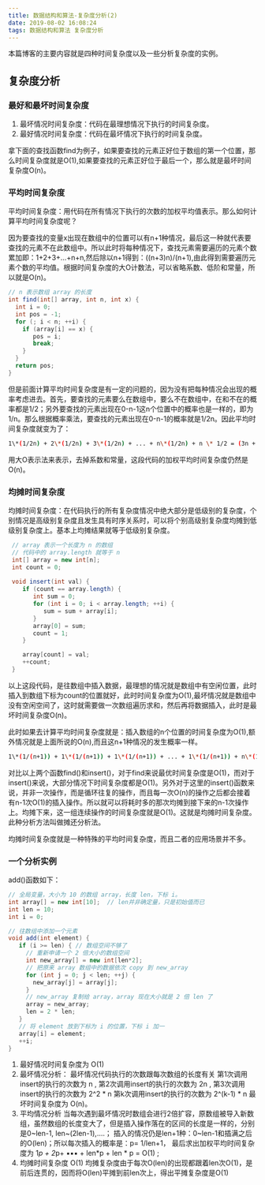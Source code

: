 ```yaml
---
title: 数据结构和算法-复杂度分析(2)
date: 2019-08-02 16:08:24
tags: 数据结构和算法 复杂度分析
---
```


本篇博客的主要内容就是四种时间复杂度以及一些分析复杂度的实例。

## 复杂度分析

### 最好和最坏时间复杂度

1. 最坏情况时间复杂度：代码在最理想情况下执行的时间复杂度。
2. 最好情况时间复杂度：代码在最坏情况下执行的时间复杂度。

拿下面的查找函数find为例子，如果要查找的元素正好位于数组的第一个位置，那么时间复杂度就是O(1),如果要查找的元素正好位于最后一个，那么就是最坏时间复杂度O(n)。

<!-- more -->

### 平均时间复杂度

平均时间复杂度：用代码在所有情况下执行的次数的加权平均值表示。那么如何计算平均时间复杂度呢？

因为要查找的变量x出现在数组中的位置可以有n+1种情况，最后这一种就代表要查找的元素不在此数组中。所以此时将每种情况下，查找元素需要遍历的元素个数累加即：1+2+3+...+n+n,然后除以n+1得到：((n+3)n)/(n+1),由此得到需要遍历元素个数的平均值。根据时间复杂度的大O计数法，可以省略系数、低阶和常量，所以就是O(n)。

``` java
// n 表示数组 array 的长度
int find(int[] array, int n, int x) {
  int i = 0;
  int pos = -1;
  for (; i < n; ++i) {
    if (array[i] == x) {
       pos = i;
       break;
    }
  }
  return pos;
}
```

但是前面计算平均时间复杂度是有一定的问题的，因为没有把每种情况会出现的概率考虑进去。首先，要查找的元素要么在数组中，要么不在数组中，在和不在的概率都是1/2；另外要查找的元素出现在0-n-1这n个位置中的概率也是一样的，即为1/n。那么根据概率乘法，要查找的元素出现在0-n-1的概率就是1/2n。因此平均时间复杂度就变为了：

``` bash
1\*(1/2n) + 2\*(1/2n) + 3\*(1/2n) + ... + n\*(1/2n) + n \* 1/2 = (3n + 1)/4 = O(n)
```

用大O表示法来表示，去掉系数和常量，这段代码的加权平均时间复杂度仍然是O(n)。

### 均摊时间复杂度

均摊时间复杂度：在代码执行的所有复杂度情况中绝大部分是低级别的复杂度，个别情况是高级别复杂度且发生具有时序关系时，可以将个别高级别复杂度均摊到低级别复杂度上。基本上均摊结果就等于低级别复杂度。

``` java
 // array 表示一个长度为 n 的数组
 // 代码中的 array.length 就等于 n
 int[] array = new int[n];
 int count = 0;
 
 void insert(int val) {
    if (count == array.length) {
       int sum = 0;
       for (int i = 0; i < array.length; ++i) {
          sum = sum + array[i];
       }
       array[0] = sum;
       count = 1;
    }

    array[count] = val;
    ++count;
 }
```
以上这段代码，是往数组中插入数据，最理想的情况就是数组中有空闲位置，此时插入到数组下标为count的位置就好，此时时间复杂度为O(1),最坏情况就是数组中没有空闲空间了，这时就需要做一次数组遍历求和，然后再将数据插入，此时是最坏时间复杂度O(n)。

此时如果去计算平均时间复杂度就是：插入数组的n个位置的时间复杂度为O(1),额外情况就是上面所说的O(n),而且这n+1种情况的发生概率一样。

``` bash
1\*(1/(n+1)) + 1\*(1/(n+1)) + 1\*(1/(n+1)) + ... + 1\*(1/(n+1)) + n\*(1/(n+1)) = O(1)
```

对比以上两个函数find()和insert()，对于find来说最优时间复杂度是O(1)，而对于insert()来说，大部分情况下时间复杂度都是O(1)。另外对于这里的insert()函数来说，并非一次操作，而是循环往复的操作，而且每一次O(n)的操作之后都会接着有n-1次O(1)的插入操作。所以就可以将耗时多的那次均摊到接下来的n-1次操作上。均摊下来，这一组连续操作的时间复杂度就是O(1)。这就是均摊时间复杂度。此种分析方法叫做摊还分析法。

均摊时间复杂度就是一种特殊的平均时间复杂度，而且二者的应用场景并不多。

### 一个分析实例

add()函数如下：
``` java
// 全局变量，大小为 10 的数组 array，长度 len，下标 i。
int array[] = new int[10];  // len并非确定量，只是初始值而已
int len = 10;
int i = 0;

// 往数组中添加一个元素
void add(int element) {
   if (i >= len) { // 数组空间不够了
     // 重新申请一个 2 倍大小的数组空间
     int new_array[] = new int[len*2];
     // 把原来 array 数组中的数据依次 copy 到 new_array
     for (int j = 0; j < len; ++j) {
       new_array[j] = array[j];
     }
     // new_array 复制给 array，array 现在大小就是 2 倍 len 了
     array = new_array;
     len = 2 * len;
   }
   // 将 element 放到下标为 i 的位置，下标 i 加一
   array[i] = element;
   ++i;
}

```

1. 最好情况时间复杂度为 O(1)
2. 最坏情况分析： 
	最坏情况代码执行的次数跟每次数组的长度有关
	第1次调用insert的执行的次数为 n ,
	第2次调用insert的执行的次数为 2n ,
	第3次调用insert的执行的次数为 2^2 * n 
	第k次调用insert的执行的次数为 2^(k-1) * n 
	最坏时间复杂度为 O(n)。
3. 平均情况分析
	当每次遇到最坏情况时数组会进行2倍扩容，原数组被导入新数组，虽然数组的长度变大了，但是插入操作落在的区间的长度是一样的，分别是0~len-1, len~(2len-1),....；
	插入的情况仍是len+1种：0~len-1和插满之后的O(len)；所以每次插入的概率是：p= 1/len+1，
	最后求出加权平均时间复杂度为 1*p + 2*p+ ▪▪▪ + len*p + len * p = O(1) ; 
4. 均摊时间复杂度 O(1)
	均摊复杂度由于每次O(len)的出现都跟着len次O(1)，是前后连贯的，因而将O(len)平摊到前len次上，得出平摊复杂度是O(1)